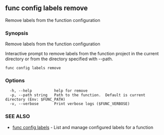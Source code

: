 ## func config labels remove

Remove labels from the function configuration

### Synopsis

Remove labels from the function configuration

Interactive prompt to remove labels from the function project in the current
directory or from the directory specified with --path.


```
func config labels remove
```

### Options

```
  -h, --help          help for remove
  -p, --path string   Path to the function.  Default is current directory (Env: $FUNC_PATH)
  -v, --verbose       Print verbose logs ($FUNC_VERBOSE)
```

### SEE ALSO

* [func config labels](func_config_labels.md)	 - List and manage configured labels for a function

